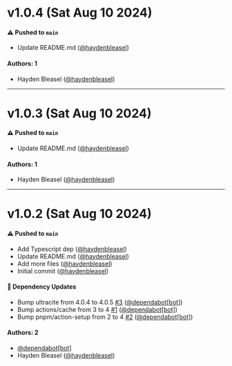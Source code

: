# v1.0.4 (Sat Aug 10 2024)

#### ⚠️ Pushed to `main`

- Update README.md ([@haydenbleasel](https://github.com/haydenbleasel))

#### Authors: 1

- Hayden Bleasel ([@haydenbleasel](https://github.com/haydenbleasel))

---

# v1.0.3 (Sat Aug 10 2024)

#### ⚠️ Pushed to `main`

- Update README.md ([@haydenbleasel](https://github.com/haydenbleasel))

#### Authors: 1

- Hayden Bleasel ([@haydenbleasel](https://github.com/haydenbleasel))

---

# v1.0.2 (Sat Aug 10 2024)

#### ⚠️ Pushed to `main`

- Add Typescript dep ([@haydenbleasel](https://github.com/haydenbleasel))
- Update README.md ([@haydenbleasel](https://github.com/haydenbleasel))
- Add more files ([@haydenbleasel](https://github.com/haydenbleasel))
- Initial commit ([@haydenbleasel](https://github.com/haydenbleasel))

#### 🔩 Dependency Updates

- Bump ultracite from 4.0.4 to 4.0.5 [#3](https://github.com/haydenbleasel/atlassian-ts/pull/3) ([@dependabot[bot]](https://github.com/dependabot[bot]))
- Bump actions/cache from 3 to 4 [#1](https://github.com/haydenbleasel/atlassian-ts/pull/1) ([@dependabot[bot]](https://github.com/dependabot[bot]))
- Bump pnpm/action-setup from 2 to 4 [#2](https://github.com/haydenbleasel/atlassian-ts/pull/2) ([@dependabot[bot]](https://github.com/dependabot[bot]))

#### Authors: 2

- [@dependabot[bot]](https://github.com/dependabot[bot])
- Hayden Bleasel ([@haydenbleasel](https://github.com/haydenbleasel))
